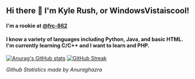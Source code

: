 ## Hi there 👋 I'm Kyle Rush, or WindowsVistaiscool!
#### I'm a rookie at [@frc-862](https://github.com/frc-862)
#### I know a variety of languages including Python, Java, and basic HTML. I'm currently learning C/C++ and I want to learn and PHP.

[![Anurag's GitHub stats](https://github-readme-stats.vercel.app/api?username=WindowsVistaisCool&show_icons=true&theme=dark)](https://github.com/anuraghazra/github-readme-stats) [![GitHub Streak](https://github-readme-streak-stats.herokuapp.com/?user=WindowsVistaisCool&theme=dark)](https://git.io/streak-stats&theme=dark)

_Github Statistics made by Anuraghazra_
